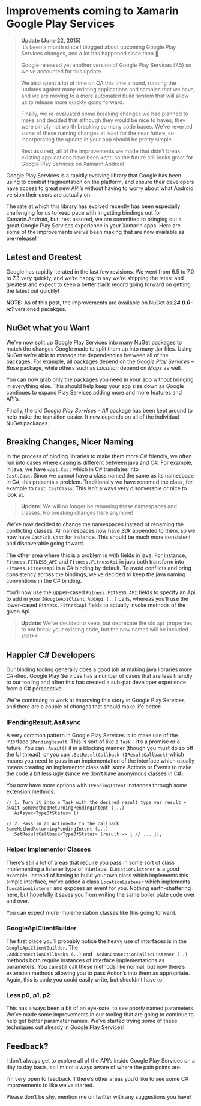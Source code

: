 # Improvements coming to Xamarin Google Play Services

> **Update (June 22, 2015)**  
> It’s been a month since I blogged about upcoming Google Play Services changes, and a lot has happened since then 🙂
> 
> Google released yet another version of Google Play Services (7.5) so we’ve accounted for this update.
> 
> We also spent a lot of time on QA this time around, running the updates against many existing applications and samples that we have, and we are moving to a more automated build system that will allow us to release more quickly going forward.
> 
> Finally, we re-evaluated some breaking changes we had planned to make and decided that although they would be nice to haves, they were simply not worth breaking so many code bases. We’ve reverted some of these naming changes at least for the near future, so incorporating the update in your app should be pretty simple.
> 
> Rest assured, all of the improvements we made that didn’t break existing applications have been kept, so the future still looks great for Google Play Services on Xamarin.Android!

Google Play Services is a rapidly evolving library that Google has been using to combat fragmentation on the platform, and ensure their developers have access to great new API’s without having to worry about what Android version their users are actually on.

The rate at which this library has evolved recently has been especially challenging for us to keep pace with in getting bindings out for Xamarin.Android, but, rest assured, we are committed to bringing out a great Google Play Services experience in your Xamarin apps. Here are some of the improvements we’ve been making that are now available as pre-release!

Latest and Greatest
-------------------

Google has rapidly iterated in the last few revisions. We went from 6.5 to 7.0 to 7.3 very quickly, and we’re happy to say we’re shipping the latest and greatest and expect to keep a better track record going forward on getting the latest out quickly!

**NOTE:** As of this post, the improvements are available on NuGet as _**24.0.0-rc1**_ versioned pacakges.

NuGet what you Want
-------------------

We’ve now split up Google Play Services into many NuGet packages to match the changes Google made to split them up into many .jar files. Using NuGet we’re able to manage the dependencies between all of the packages. For example, all packages depend on the _Google Play Services – Base_ package, while others such as _Location_ depend on _Maps_ as well.

You can now grab only the packages you need in your app without bringing in everything else. This should help keep your app size down as Google continues to expand Play Services adding more and more features and API’s.

Finally, the old _Google Play Services – All_ package has been kept around to help make the transition easier. It now depends on all of the individual NuGet packages.

Breaking Changes, Nicer Naming
------------------------------

In the process of binding libraries to make them more C# friendly, we often run into cases where casing is different between java and C#. For example, in java, we have `cast.Cast` which in C# translates into  
`Cast.Cast`. Since we cannot have a class named the same as its namespace in C#, this presents a problem. Traditionally we have renamed the class, for example to `Cast.CastClass`. This isn’t always very discoverable or nice to look at.

> **Update:** We will no longer be renaming these namespaces and classes. No breaking changes here anymore!

We’ve now decided to change the namespaces instead of renaming the conflicting classes. All namespaces now have _Sdk_ appended to them, so we now have `CastSdk.Cast` for instance. This should be much more consistent and discoverable going foward.

The other area where this is a problem is with fields in java. For instance, `Fitness.FITNESS_API` and `Fitness.FitnessApi` in java both transform into `Fitness.FitnessApi` in a C# binding by default. To avoid conflicts and bring consistency across the bindings, we’ve decided to keep the java naming conventions in the C# binding.

You’ll now use the upper-cased `Fitness.FITNESS_API` fields to specify an Api to add in your `IGoogleApiClient.AddApi (..)` calls, whereas you’ll use the lower-cased `Fitness.FitnessApi` fields to actually invoke methods of the given Api.

> **Update:** We’ve decided to keep, but deprecate the old `Api` properties to not break your existing code, but the new names will be included still!\*\*

Happier C# Developers
---------------------

Our binding tooling generally does a good job at making java libraries more C#-ified. Google Play Services has a number of cases that are less friendly to our tooling and often this has created a sub-par developer experience from a C# perspective.

We’re continuing to work at improving this story in Google Play Services, and there are a couple of changes that should make life better:

### IPendingResult.AsAsync

A very common pattern in Google Play Services is to make use of the interface `IPendingResult`. This is sort of like a `Task` – it’s a promise or a future. You can `.Await()` it in a blocking manner (though you must do so off the UI thread), or you can `.SetResultCallback (IResultCallback)` which means you need to pass in an implementation of the interface which usually means creating an implementor class with some Actions or Events to make the code a bit less ugly (since we don’t have anonymous classes in C#).

You now have more options with `IPendingIntent` instances through some extension methods:

    // 1. Turn it into a Task with the desired result type var result = await SomeMethodReturningPendingIntent (...)   
      .AsAsync<TypeOfStatus> () 
    
    // 2. Pass in an Action<T> to the callback SomeMethodReturningPendingIntent (...) 
      .SetResultCallback<TypeOfStatus> (result => { // ... });
    

### Helper Implementor Classes

There’s still a lot of areas that require you pass in some sort of class implementing a listener type of interface. `ILocationListener` is a good example. Instead of having to build your own class which implements this simple interface, we’ve added a class `LocationListener` which implements `ILocationListener` and exposes an event for you. Nothing earth-shattering here, but hopefully it saves you from writing the same boiler plate code over and over.

You can expect more implementation classes like this going forward.

### GoogleApiClientBuilder

The first place you’ll probably notice the heavy use of interfaces is in the `GoogleApiClientBuilder`. The  
`.AddConnectionCallbacks (..)` and `.AddOnConnectionFailedListener (..)` methods both require instances of interface implementations as parameters. You can still call these methods like normal, but now there’s extension methods allowing you to pass Action’s into them as appropriate. Again, this is code you could easily write, but shouldn’t have to.

### Less p0, p1, p2

This has always been a bit of an eye-sore, to see poorly named parameters. We’ve made some improvements in our tooling that are going to continue to help get better parameter names. We’ve started trying some of these techniques out already in Google Play Services!

Feedback?
---------

I don’t always get to explore all of the API’s inside Google Play Services on a day to day basis, so I’m not always aware of where the pain points are.

I’m very open to feedback if there’s other areas you’d like to see some C# improvements to like we’ve started.

Please don’t be shy, mention me on twitter with any suggestions you have!